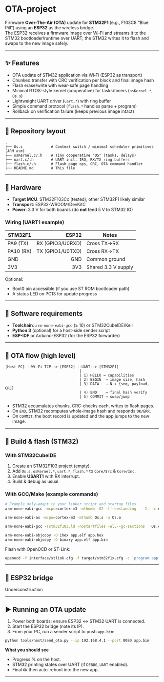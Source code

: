 # OTA-project

Firmware **Over-The-Air (OTA)** update for **STM32F1** (e.g., F103C8 “Blue Pill”) using an **ESP32** as the wireless bridge.  
The ESP32 receives a firmware image over Wi‑Fi and streams it to the STM32 bootloader/runtime over UART; the STM32 writes it to flash and swaps to the new image safely.

---

## ✨ Features

- OTA update of STM32 application via Wi‑Fi (ESP32 as transport)
- Chunked transfer with CRC verification per block and final image hash
- Flash erase/write with wear-safe page handling
- Minimal RTOS-style kernel (cooperative) for tasks/timers (`osKernel.*`, `Os.s`)
- Lightweight UART driver (`uart.*`) with ring buffer
- Simple command protocol (`flash.*` handles parse + program)
- Rollback on verification failure (keeps previous image intact)

---

## 📂 Repository layout

```
.
├── Os.s             # Context switch / minimal scheduler primitives (ARM asm)
├── osKernel.c/.h    # Tiny cooperative "OS" (tasks, delays)
├── uart.c/.h        # UART init, IRQ, RX/TX ring buffers
├── flash.c/.h       # Flash page ops, CRC, OTA command handler
├── README.md        # This file
```


---

## 🔧 Hardware

- **Target MCU**: STM32F103Cx (tested), other STM32F1 likely similar
- **Transport**: ESP32-WROOM/DevKitC
- **Power**: 3.3 V for both boards (do **not** feed 5 V to STM32 IO)

### Wiring (UART1 example)

| STM32F1 | ESP32 | Notes                |
|---------|------:|----------------------|
| PA9  (TX)  | RX (GPIO3/U0RXD) | Cross TX→RX |
| PA10 (RX)  | TX (GPIO1/U0TXD) | Cross RX→TX |
| GND        | GND               | Common ground |
| 3V3        | 3V3               | Shared 3.3 V supply |

Optional:
- Boot0 pin accessible (if you use ST ROM bootloader path)
- A status LED on PC13 for update progress

---

## 🧱 Software requirements

- **Toolchain**: `arm-none-eabi-gcc` (≥ 10) or STM32CubeIDE/Keil
- **Python 3** (optional) for a host-side sender script
- **ESP-IDF** or Arduino-ESP32 (for the ESP32 forwarder)

---

## 🔁 OTA flow (high level)

```
[Host PC] --Wi‑Fi TCP--> [ESP32] --UART--> [STM32F1]
                                  |
                                  | 1) HELLO → capabilities
                                  | 2) BEGIN  → image size, hash
                                  | 3) DATA   → N x {seq, payload, CRC}
                                  | 4) END    → final hash verify
                                  | 5) COMMIT → swap/jump
```

- STM32 accumulates chunks, CRC-checks each, writes to flash pages.
- On `END`, STM32 recomputes whole-image hash and responds `OK/ERR`.
- On `COMMIT`, the boot record is updated and the app jumps to the new image.

---



## 🧰 Build & flash (STM32)

### With STM32CubeIDE
1. Create an STM32F103 project (empty).
2. Add `Os.s`, `osKernel.*`, `uart.*`, `flash.*` to `Core/Src` & `Core/Inc`.
3. Enable **USART1** with RX interrupt.
4. Build & debug as usual.

### With GCC/Make (example commands)
```bash
# Example only—adapt to your linker script and startup files
arm-none-eabi-gcc -mcpu=cortex-m3 -mthumb -O2 -ffreestanding   -I. -c osKernel.c uart.c flash.c

arm-none-eabi-as -mcpu=cortex-m3 -mthumb Os.s -o Os.o

arm-none-eabi-gcc -Tstm32f103.ld -nostartfiles -Wl,--gc-sections   Os.o osKernel.o uart.o flash.o startup_stm32f103.o -o app.elf

arm-none-eabi-objcopy -O ihex app.elf app.hex
arm-none-eabi-objcopy -O binary app.elf app.bin
```

Flash with OpenOCD or ST-Link:
```bash
openocd -f interface/stlink.cfg -f target/stm32f1x.cfg -c 'program app.hex verify reset exit'
```

---

## 📡 ESP32 bridge
Underconstruction 

---

## ▶️ Running an OTA update

1. Power both boards; ensure ESP32 ↔ STM32 UART is connected.
2. Start the ESP32 bridge (note its IP).
3. From your PC, run a sender script to push `app.bin`:

```bash
python tools/host/send_ota.py --ip 192.168.4.1 --port 8080 app.bin
```

**What you should see**
- Progress % on the host.
- STM32 printing states over UART (if `DEBUG_UART` enabled).
- Final `OK` then auto-reboot into the new app.

---
